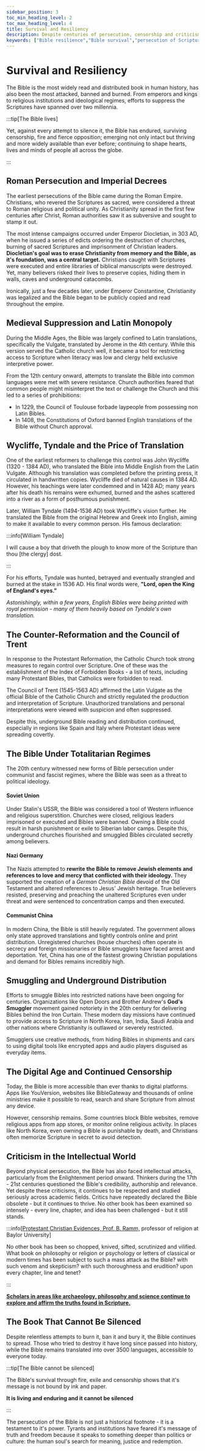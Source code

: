 ```yaml
---
sidebar_position: 3
toc_min_heading_level: 2
toc_max_heading_level: 4
title: Survival and Resiliency
description: Despite centuries of persecution, censorship and criticism, the Bible has survived intact and remains the most widely read and distributed book in history. Its resilience testifies to its enduring relevance and divine preservation.
keywords: ["Bible resilience","Bible survival","persecution of Scripture","preservation of the Bible","indestructible Bible","enduring Scripture","Bible through history","banned books","historical survival","divine protection"]
---
```


# Survival and Resiliency

The Bible is the most widely read and distributed book in human history, has also been the most attacked,
banned and burned. From emperors and kings to religious institutions and ideological regimes, efforts to
suppress the Scriptures have spanned over two millennia.

:::tip[The Bible lives]

Yet, against every attempt to silence it, the Bible has endured, surviving censorship, fire and fierce
opposition; emerging not only intact but thriving and more widely available than ever before; continuing to
shape hearts, lives and minds of people all across the globe.

:::

## Roman Persecution and Imperial Decrees

The earliest persecutions of the Bible came during the Roman Empire. Christians, who revered the Scriptures
as sacred, were considered a threat to Roman religious and political unity. As Christianity spread in the
first few centuries after Christ, Roman authorities saw it as subversive and sought to stamp it out.

The most intense campaigns occurred under Emperor Diocletian, in 303 AD, when he issued a series of edicts
ordering the destruction of churches, burning of sacred Scriptures and imprisonment of Christian leaders.
**Diocletian's goal was to erase Christianity from memory and the Bible, as it's foundation, was a central
target.** Christians caught with Scriptures were executed and entire libraries of biblical manuscripts
were destroyed. Yet, many believers risked their lives to preserve copies, hiding them in walls, caves
and underground catacombs.

Ironically, just a few decades later, under Emperor Constantine, Christianity was legalized and the Bible
began to be publicly copied and read throughout the empire.

## Medieval Suppression and Latin Monopoly

During the Middle Ages, the Bible was largely confined to Latin translations, specifically the Vulgate,
translated by Jerome in the 4th century. While this version served the Catholic church well, it became a tool for
restricting access to Scripture when literacy was low and clergy held exclusive interpretive power.

From the 12th century onward, attempts to translate the Bible into common languages were met with severe
resistance. Church authorities feared that common people might misinterpret the text or challenge the
Church and this led to a series of prohibitions:
- In 1229, the Council of Toulouse forbade laypeople from possessing non Latin Bibles.
- In 1408, the Constitutions of Oxford banned English translations of the Bible without Church approval.

## Wycliffe, Tyndale and the Price of Translation

One of the earliest reformers to challenge this control was John Wycliffe (1320 - 1384 AD), who translated
the Bible into Middle English from the Latin Vulgate. Although his translation was completed before the
printing press, it circulated in handwritten copies. Wycliffe died of natural causes in 1384 AD. 
However, his teachings were later condemned and in 1428 AD; many years after his death his remains were
exhumed, burned and the ashes scattered into a river as a form of posthumous punishment.

Later, William Tyndale (1494-1536 AD) took Wycliffe's vision further. He translated the Bible from the
original Hebrew and Greek into English, aiming to make it available to every common person. His famous declaration:

:::info[William Tyndale]

I will cause a boy that driveth the plough to know more of the Scripture than thou [the clergy] dost.

:::

For his efforts, Tyndale was hunted, betrayed and eventually strangled and burned at the stake in 1536 AD.
His final words were, **"Lord, open the King of England's eyes."** 

*Astonishingly, within a few years,
English Bibles were being printed with royal permission - many of them heavily based on Tyndale's own
translation.*

## The Counter-Reformation and the Council of Trent

In response to the Protestant Reformation, the Catholic Church took strong measures to regain control over
Scripture. One of these was the establishment of the Index of Forbidden Books - a list of texts, including
many Protestant Bibles, that Catholics were forbidden to read.

The Council of Trent (1545-1563 AD) affirmed the Latin Vulgate as the official Bible of the Catholic Church
and strictly regulated the production and interpretation of Scripture. Unauthorized translations and personal
interpretations were viewed with suspicion and often suppressed.

Despite this, underground Bible reading and distribution continued, especially in regions like Spain and Italy
where Protestant ideas were spreading covertly.

## The Bible Under Totalitarian Regimes

The 20th century witnessed new forms of Bible persecution under communist and fascist regimes, where the Bible
was seen as a threat to political ideology.

#### Soviet Union

Under Stalin's USSR, the Bible was considered a tool of Western influence and religious superstition. Churches
were closed, religious leaders imprisoned or executed and Bibles were banned. Owning a Bible could result in
harsh punishment or exile to Siberian labor camps. Despite this, underground churches flourished and smuggled
Bibles circulated secretly among believers.

#### Nazi Germany

The Nazis attempted to **rewrite the Bible to remove Jewish elements and references to love and mercy that
conflicted with their ideology.** They supported the creation of a *German Christian Bible* devoid of the Old
Testament and altered references to Jesus' Jewish heritage. True believers resisted, preserving and preaching
the unaltered Scriptures even under threat and were sentenced to concentration camps and then executed.

#### Communist China

In modern China, the Bible is still heavily regulated. The government allows only state approved translations
and tightly controls online and print distribution. Unregistered churches (house churches) often operate in
secrecy and foreign missionaries or Bible smugglers have faced arrest and deportation. Yet, China has one
of the fastest growing Christian populations and demand for Bibles remains incredibly high.


## Smuggling and Underground Distribution

Efforts to smuggle Bibles into restricted nations have been ongoing for centuries. Organizations like Open Doors
and Brother Andrew's **God's Smuggler** movement gained notoriety in the 20th century for delivering Bibles behind
the Iron Curtain. These modern day missions have continued to provide access to Scripture in North Korea, Iran,
India, Saudi Arabia and other nations where Christianity is outlawed or severely restricted.

Smugglers use creative methods, from hiding Bibles in shipments and cars to using digital tools like encrypted
apps and audio players disguised as everyday items.

## The Digital Age and Continued Censorship

Today, the Bible is more accessible than ever thanks to digital platforms. Apps like YouVersion, websites like
BibleGateway and thousands of online ministries make it possible to read, search and share Scripture from
almost any device.

However, censorship remains. Some countries block Bible websites, remove religious apps from app stores, or
monitor online religious activity. In places like North Korea, even owning a Bible is punishable by death,
and Christians often memorize Scripture in secret to avoid detection.

## Criticism in the Intellectual World

Beyond physical persecution, the Bible has also faced intellectual attacks, particularly from the Enlightenment period
onward. Thinkers during the 17th - 21st centuries questioned the Bible's credibility, authorship and relevance. Yet
despite these criticisms, it continues to be respected and studied seriously across academic fields. Critics have repeatedly
declared the Bible obsolete - but it continues to thrive. No other book has been examined so intensely - every line, chapter,
and idea has been challenged - but it still stands.

:::info[[Protestant Christian Evidences, Prof. B. Ramm,](https://www.amazon.com/Protestant-Christian-Evidences-Bernard-Rahm/dp/B000NL2HV6) professor of religion at Baylor University]

No other book has been so chopped, knived, sifted, scrutinized and vilified. What book on philosophy or
religion or psychology or letters of classical or modern times has been subject to such a mass attack as the
Bible? with such venom and skepticism? with such thoroughness and erudition? upon every chapter, line and tenet?

:::

**[Scholars in areas like archaeology, philosophy and science continue to explore and affirm the truths found in Scripture.](../credibility/prophecies-fulfilled.md#what-scholars-say)**

## The Book That Cannot Be Silenced

Despite relentless attempts to burn it, ban it and bury it, the Bible continues to spread. Those who tried to
destroy it have long since passed into history, while the Bible remains translated into over 3500 languages,
accessible to everyone today.

:::tip[The Bible cannot be silenced]

The Bible's survival through fire, exile and censorship shows that it's message is not bound by ink and paper.

**It is living and enduring and it cannot be silenced**

:::

The persecution of the Bible is not just a historical footnote - it is a testament to it's power. Tyrants
and institutions have feared it's message of truth and freedom because it speaks to something deeper than
politics or culture: the human soul's search for meaning, justice and redemption.
